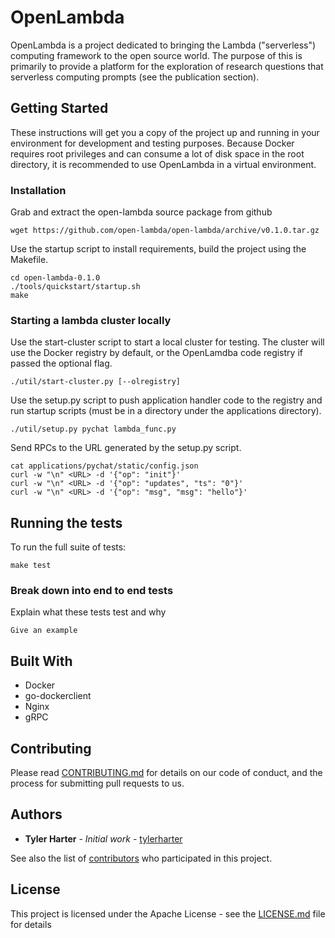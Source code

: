 # OpenLambda

OpenLambda is a project dedicated to bringing the Lambda ("serverless") computing framework to the open source world. The purpose of this is primarily to provide a platform for the exploration of research questions that serverless computing prompts (see the publication section).

## Getting Started

These instructions will get you a copy of the project up and running in your environment for development and testing purposes. Because Docker requires root privileges and can consume a lot of disk space in the root directory, it is recommended to use OpenLambda in a virtual environment.

### Installation

Grab and extract the open-lambda source package from github

```
wget https://github.com/open-lambda/open-lambda/archive/v0.1.0.tar.gz 
```

Use the startup script to install requirements, build the project using the Makefile.

```
cd open-lambda-0.1.0
./tools/quickstart/startup.sh
make
```

### Starting a lambda cluster locally
Use the start-cluster script to start a local cluster for testing. The cluster will use the Docker registry by default, or the OpenLamdba code registry if passed the optional flag.

```
./util/start-cluster.py [--olregistry]
```

Use the setup.py script to push application handler code to the registry and run startup scripts (must be in a directory under the applications directory).

```
./util/setup.py pychat lambda_func.py
```

Send RPCs to the URL generated by the setup.py script.

```
cat applications/pychat/static/config.json
curl -w "\n" <URL> -d '{"op": "init"}'
curl -w "\n" <URL> -d '{"op": "updates", "ts": "0"}'
curl -w "\n" <URL> -d '{"op": "msg", "msg": "hello"}'
```

## Running the tests

To run the full suite of tests:

```
make test
```

### Break down into end to end tests

Explain what these tests test and why

```
Give an example
```

## Built With

* Docker
* go-dockerclient
* Nginx
* gRPC

## Contributing

Please read [CONTRIBUTING.md](CONTRIBUTING.md) for details on our code of conduct, and the process for submitting pull requests to us.

## Authors

* **Tyler Harter** - *Initial work* - [tylerharter](https://github.com/tylerharter)

See also the list of [contributors](https://github.com/your/project/contributors) who participated in this project.

## License

This project is licensed under the Apache License - see the [LICENSE.md](LICENSE.md) file for details 
